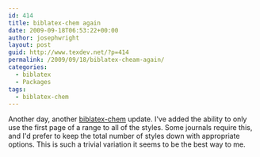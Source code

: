 ```yaml
---
id: 414
title: biblatex-chem again
date: 2009-09-18T06:53:22+00:00
author: josephwright
layout: post
guid: http://www.texdev.net/?p=414
permalink: /2009/09/18/biblatex-cheam-again/
categories:
  - biblatex
  - Packages
tags:
  - biblatex-chem
---
```

Another day, another <a title="Chemistry styles for biblatex" href="http://ctan.org/pkg/biblatex-chem">biblatex-chem</a> update. I've added the ability to only use the first page of a range to all of the styles. Some journals require this, and I'd prefer to keep the total number of styles down with appropriate options. This is such a trivial variation it seems to be the best way to me.